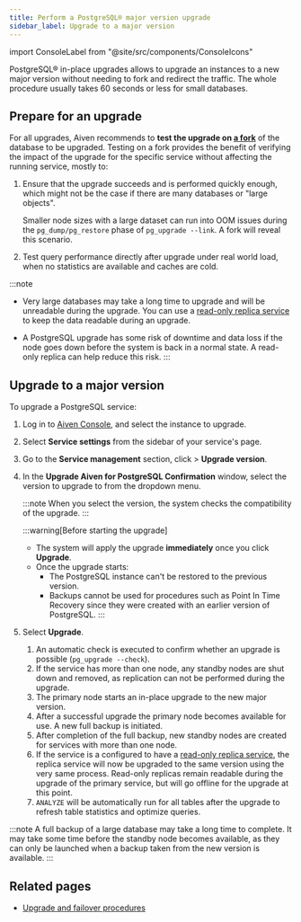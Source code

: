 ```yaml
---
title: Perform a PostgreSQL® major version upgrade
sidebar_label: Upgrade to a major version
---
```


import ConsoleLabel from "@site/src/components/ConsoleIcons"

PostgreSQL® in-place upgrades allows to upgrade an instances to a new major version without needing to fork and redirect the traffic.
The whole procedure usually takes 60 seconds or less for small databases.

## Prepare for an upgrade

For all upgrades, Aiven recommends to **test the upgrade
on [a fork](/docs/platform/concepts/service-forking)** of
the database to be upgraded. Testing on a fork provides the benefit of
verifying the impact of the upgrade for the specific service without
affecting the running service, mostly to:

<!-- vale off -->

1.  Ensure that the upgrade succeeds and is performed quickly enough, which
    might not be the case if there are many databases or "large objects".

    Smaller node sizes with a large dataset can
    run into OOM issues during the `pg_dump/pg_restore` phase of
    `pg_upgrade --link`. A fork will reveal this scenario.
1.  Test query performance directly after upgrade under real world
    load, when no statistics are available and caches are cold.

<!-- vale on -->

:::note
- Very large databases may take a long time to upgrade and will be unreadable during the
  upgrade. You can use a [read-only replica service](/docs/products/postgresql/howto/create-read-replica)
  to keep the data readable during an upgrade.

- A PostgreSQL upgrade has some risk of downtime and data loss if the node
  goes down before the system is back in a normal state. A read-only
  replica can help reduce this risk.
:::

## Upgrade to a major version

To upgrade a PostgreSQL service:

1.  Log in to [Aiven Console](https://console.aiven.io/), and select the
    instance to upgrade.
1.  Select **Service settings** from the sidebar of your service's
    page.
1.  Go to the **Service management** section, click <ConsoleLabel name="actions"/>  > **Upgrade
    version**.
1.  In the **Upgrade Aiven for PostgreSQL Confirmation** window, select
    the version to upgrade to from the dropdown menu.

    :::note
    When you select the version, the system checks the compatibility of the
    upgrade.
    :::

    :::warning[Before starting the upgrade]
    - The system will apply the upgrade **immediately** once you click **Upgrade**.
    - Once the upgrade starts:
      - The PostgreSQL instance can't be restored
        to the previous version.
      - Backups cannot be used for procedures such as Point In Time Recovery
        since they were created with an earlier version of PostgreSQL.
    :::

1.  Select **Upgrade**.

    1.  An automatic check is executed to confirm whether an upgrade is
        possible (`pg_upgrade --check`).
    1.  If the service has more than one node, any standby nodes are
        shut down and removed, as replication can not be performed
        during the upgrade.
    1.  The primary node starts an in-place upgrade to the new major
        version.
    1.  After a successful upgrade the primary node becomes available
        for use. A new full backup is initiated.
    1.  After completion of the full backup, new standby nodes are
        created for services with more than one node.
    1.  If the service is a configured to have a
        [read-only replica service](create-read-replica), the replica service will now be upgraded to the
        same version using the very same process. Read-only replicas
        remain readable during the upgrade of the primary service, but
        will go offline for the upgrade at this point.
    1.  `ANALYZE` will be automatically run for all tables after the
        upgrade to refresh table statistics and optimize queries.

:::note
A full backup of a large database may take a long time to complete. It
may take some time before the standby node becomes available, as they
can only be launched when a backup taken from the new version is
available.
:::

## Related pages

- [Upgrade and failover procedures](/docs/products/postgresql/concepts/upgrade-failover)
